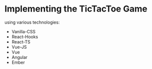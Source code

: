 # Implementing the TicTacToe Game

using various technologies:

- Vanilla-CSS
- React-Hooks
- React-TS
- Vue-JS
- Vue
- Angular
- Ember